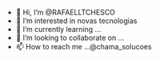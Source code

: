 - 👋 Hi, I’m @RAFAELLTCHESCO
- 👀 I’m interested in novas tecnologias
- 🌱 I’m currently learning ...
- 💞️ I’m looking to collaborate on ...
- 📫 How to reach me ...@chama_solucoes 

<!---
RAFAELLTCHESCO/RAFAELLTCHESCO is a ✨ special ✨ repository because its `README.md` (this file) appears on your GitHub profile.
You can click the Preview link to take a look at your changes.
--->
